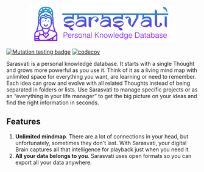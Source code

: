 <p align="center">
    <img src="docs/logowt.svg" height="96px"/>
</p>

[![Mutation testing badge](https://img.shields.io/endpoint?style=flat&url=https%3A%2F%2Fbadge-api.stryker-mutator.io%2Fgithub.com%2Fsarasvati-platform%2Fcore%2Fmain)](https://dashboard.stryker-mutator.io/reports/github.com/sarasvati-platform/core/main)
[![codecov](https://codecov.io/gh/sarasvati-platform/core/branch/main/graph/badge.svg?token=CVRBFXPYVC)](https://codecov.io/gh/sarasvati-platform/core)

Sarasvati is a personal knowledge database. It starts with a single Thought and grows more powerful as you use it. Think of it as a living mind map with unlimited space for everything you want, are learning or need to remember. Each idea can grow and evolve with all related Thoughts instead of being separated in folders or lists. Use Sarasvati to manage specific projects or as an “everything in your life manager” to get the big picture on your ideas and find the right information in seconds.

## Features
1. **Unlimited mindmap**. There are a lot of connections in your head, but unfortunately, sometimes they don't last. With Sarasvati, your digital Brain captures all that intelligence for playback just when you need it.
2. **All your data belongs to you**. Sarasvati uses open formats so you can export all your data anywhere.